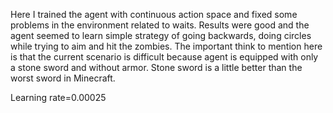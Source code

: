 Here I trained the agent with continuous action space and fixed
some problems in the environment related to waits. Results were
good and the agent seemed to learn simple strategy of going backwards,
doing circles while trying to aim and hit the zombies. The important
think to mention here is that the current scenario is difficult
because agent is equipped with only a stone sword and without armor.
Stone sword is a little better than the worst sword in Minecraft.

Learning rate=0.00025